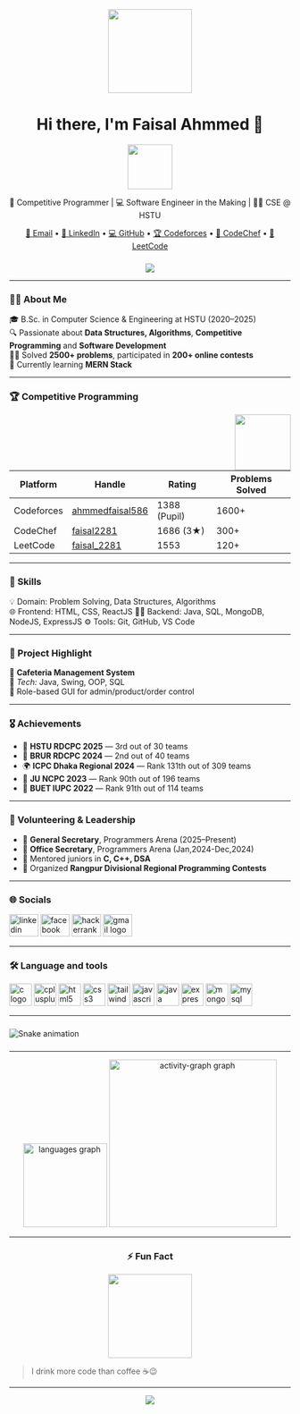 
<div align="center">
  <img height="150" src="https://media.giphy.com/media/M9gbBd9nbDrOTu1Mqx/giphy.gif"  />
</div>

<!-- 💥 Animated Intro START -->
<h1 align="center">Hi there, I'm Faisal Ahmmed 👋</h1>

<p align="center">
  <img src="https://media.giphy.com/media/hvRJCLFzcasrR4ia7z/giphy.gif" width="80"/>
</p>

<p align="center">
  🚀 Competitive Programmer | 💻 Software Engineer in the Making | 👨‍🎓 CSE @ HSTU
</p>

<p align="center">
  <a href="mailto:ahmmedfaisal586@gmail.com">📧 Email</a> •
  <a href="https://www.linkedin.com/in/faisal2281/">💼 LinkedIn</a> •
  <a href="https://github.com/faisalahmmedd">💻 GitHub</a> •
  <a href="https://codeforces.com/profile/ahmmedfaisal586">🏆 Codeforces</a> •
  <a href="https://www.codechef.com/users/faisal2281">🍜 CodeChef</a> •
  <a href="https://leetcode.com/faisal_2281">🧠 LeetCode</a>
</p>

<!-- 💥 Animated Intro END -->

### 

<div align="center">
  <img src="https://visitor-badge.laobi.icu/badge?page_id=faisalahmmedd.faisalahmmedd&"  />
</div>

---

<h3 align="left">👨‍🎓 About Me</h3>

🎓 B.Sc. in Computer Science & Engineering at HSTU (2020–2025)  
🔍 Passionate about **Data Structures, Algorithms**, **Competitive Programming** and **Software Development**  
👨‍💻 Solved **2500+ problems**, participated in **200+ online contests**  
🌱 Currently learning **MERN Stack**

---

<h3 align="left">🏆 Competitive Programming</h3>

<img src="https://media.giphy.com/media/l3vR85PnGsBwu1PFK/giphy.gif" width="100" align="right"/>

| Platform     | Handle                  | Rating | Problems Solved |
|--------------|--------------------------|--------|------------------|
| Codeforces   | [ahmmedfaisal586](https://codeforces.com/profile/ahmmedfaisal586) | 1388 (Pupil) | 1600+ |
| CodeChef     | [faisal2281](https://www.codechef.com/users/faisal2281)           | 1686 (3★)    | 300+ |
| LeetCode     | [faisal_2281](https://leetcode.com/faisal_2281)                   | 1553         | 120+ |

---

<h3 align="left">🧠 Skills</h3>

💡 Domain:  Problem Solving, Data Structures, Algorithms  
🌐 Frontend: HTML, CSS, ReactJS
🧑‍💻 Backend: Java, SQL, MongoDB, NodeJS, ExpressJS
⚙️ Tools:    Git, GitHub, VS Code   

---

<h3 align="left">📂 Project Highlight</h3>

🎯 **Cafeteria Management System**  
🧰 *Tech:* Java, Swing, OOP, SQL  
📌 Role-based GUI for admin/product/order control

---

<h3 align="left">🎖 Achievements</h3>

- 🥉 **HSTU RDCPC 2025** — 3rd out of 30 teams   
- 🥈 **BRUR RDCPC 2024** — 2nd out of 40 teams  
- 🌍 **ICPC Dhaka Regional 2024** — Rank 131th out of 309  teams
- 🧠 **JU NCPC 2023** — Rank 90th out of 196  teams
- 🧩 **BUET IUPC 2022** — Rank 91th out of 114  teams

---

<h3 align="left">🤝 Volunteering & Leadership</h3>

- 🪪 **General Secretary**, Programmers Arena (2025–Present)  
- 🧾 **Office Secretary**, Programmers Arena (Jan,2024-Dec,2024)  
- 👥 Mentored juniors in **C, C++, DSA**  
- 🏁 Organized **Rangpur Divisional Regional Programming Contests**

---

<h3 align="left">🌐 Socials</h3>

<div align="left">
  <img src="https://raw.githubusercontent.com/maurodesouza/profile-readme-generator/master/src/assets/icons/social/linkedin/default.svg" width="52" height="40" alt="linkedin logo"  />
  <img src="https://raw.githubusercontent.com/maurodesouza/profile-readme-generator/master/src/assets/icons/social/facebook/default.svg" width="52" height="40" alt="facebook logo"  />
  <img src="https://raw.githubusercontent.com/maurodesouza/profile-readme-generator/master/src/assets/icons/social/hackerrank/default.svg" width="52" height="40" alt="hackerrank logo"  />
  <img src="https://raw.githubusercontent.com/maurodesouza/profile-readme-generator/master/src/assets/icons/social/gmail/default.svg" width="52" height="40" alt="gmail logo"  />
</div>

---

<h3 align="left">🛠 Language and tools</h3>

<div align="left">
  <img src="https://cdn.jsdelivr.net/gh/devicons/devicon/icons/c/c-original.svg" height="40" alt="c logo"  />
  <img src="https://cdn.jsdelivr.net/gh/devicons/devicon/icons/cplusplus/cplusplus-original.svg" height="40" alt="cplusplus logo"  />
  <img src="https://cdn.jsdelivr.net/gh/devicons/devicon/icons/html5/html5-original.svg" height="40" alt="html5 logo"  />
  <img src="https://cdn.jsdelivr.net/gh/devicons/devicon/icons/css3/css3-original.svg" height="40" alt="css3 logo"  />
  <img src="https://cdn.jsdelivr.net/gh/devicons/devicon/icons/tailwindcss/tailwindcss-original-wordmark.svg" height="40" alt="tailwindcss logo"  />
  <img src="https://cdn.jsdelivr.net/gh/devicons/devicon/icons/javascript/javascript-original.svg" height="40" alt="javascript logo"  />
  <img src="https://cdn.jsdelivr.net/gh/devicons/devicon/icons/java/java-original.svg" height="40" alt="java logo"  />
  <img src="https://cdn.jsdelivr.net/gh/devicons/devicon/icons/express/express-original.svg" height="40" alt="express logo"  />
  <img src="https://cdn.jsdelivr.net/gh/devicons/devicon/icons/mongodb/mongodb-original.svg" height="40" alt="mongodb logo"  />
  <img src="https://cdn.jsdelivr.net/gh/devicons/devicon/icons/mysql/mysql-original.svg" height="40" alt="mysql logo"  />
</div>

---

<p align="left"></p>

###

<img src="https://raw.githubusercontent.com/faisalahmmedd/faisalahmmedd/output/snake.svg" alt="Snake animation" />

###

---

<div align="center">
  <img src="https://github-readme-stats.vercel.app/api/top-langs?username=faisalahmmedd&locale=en&hide_title=false&layout=compact&card_width=320&langs_count=5&theme=dracula&hide_border=false&order=2" height="150" alt="languages graph"  />
  <img src="https://github-readme-activity-graph.vercel.app/graph?username=faisalahmmedd&radius=16&theme=react&area=true&order=5" height="300" alt="activity-graph graph"  />
</div>

---

<h3 align="center">⚡ Fun Fact</h3>

<p align="center">
  <img src="https://media.giphy.com/media/jdPMeyv9rn0hZHh8n9/giphy.gif" width="150"/>
</p>

> I drink more code than coffee ☕😉

---

<p align="center">
  <img src="https://readme-typing-svg.herokuapp.com?font=Fira+Code&size=24&duration=4000&pause=1000&center=true&vCenter=true&width=435&lines=Happy+Coding!;Keep+Improving+Everyday!;Never+Stop+Learning!">
</p>
